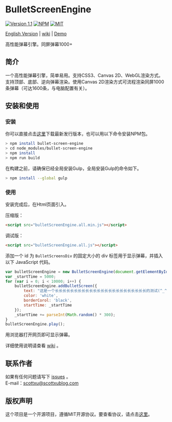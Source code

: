 # BulletScreenEngine
[![Version 1.1](https://img.shields.io/badge/version-1.1-brightgreen.svg?style=flat-square)](https://github.com/iamscottxu/BulletScreenEngine/releases/tag/v1.1)
[![NPM](https://img.shields.io/npm/v/bullet-screen-engine.svg?style=flat-square)](https://www.npmjs.com/package/bullet-screen-engine)
[![MIT](https://img.shields.io/github/license/mashape/apistatus.svg?style=flat-square)](https://github.com/iamscottxu/BulletScreenEngine/blob/master/LICENSE)

[English Version](https://github.com/iamscottxu/BulletScreenEngine/blob/master/README.en.md) |
[wiki](https://github.com/iamscottxu/BulletScreenEngine/wiki) |
[Demo](https://iamscottxu.github.io/BulletScreenEngine/demo/bulletScreenEngineDemo.html)

高性能弹幕引擎。同屏弹幕1000+

## 简介
一个高性能弹幕引擎，简单易用。支持CSS3、Canvas 2D、WebGL渲染方式。支持顶部、底部、逆向弹幕渲染。使用Canvas 2D渲染方式可流程渲染同屏1000条弹幕（可达1600条，与电脑配置有关）。

## 安装和使用
### 安装
你可以直接点击[这里](https://github.com/iamscottxu/BulletScreenEngine/releases/tag/v1.1)下载最新发行版本，也可以用以下命令安装NPM包。
```Bash
> npm install bullet-screen-engine
> cd node_modules/bullet-screen-engine
> npm install
> npm run build
```
在构建之前，请确保已经全局安装Gulp，全局安装Gulp的命令如下。
```Bash
> npm install --global gulp
```
### 使用
安装完成后，在Html页面引入。

压缩版：
```Html
<script src="bulletScreenEngine.all.min.js"></script>
```
调试版：
```Html
<script src="bulletScreenEngine.all.js"></script>
```
添加一个 id 为 `BulletScreensDiv` 的固定大小的 div 标签用于显示弹幕，并插入以下 JavaScript 代码。
```JavaScript
var bulletScreenEngine = new BulletScreenEngine(document.getElementById('BulletScreensDiv'));
var _startTime = 5000;
for (var i = 0; i < 10000; i++) {
    bulletScreenEngine.addBulletScreen({
        text: "这是一个长长长长长长长长长长长长长长长长长长长长长长长长的测试(^_^)",
        color: 'white',
        borderCorol: 'black',
        startTime: _startTime
    });
    _startTime += parseInt(Math.random() * 300);
}
bulletScreenEngine.play();
```

用浏览器打开网页即可显示弹幕。

详细使用说明请查看 [wiki](https://github.com/iamscottxu/BulletScreenEngine/wiki) 。

## 联系作者
如果有任何问题请写下 [issues](https://github.com/iamscottxu/BulletScreenEngine/issues) 。<br/>
E-mail：[scottxu@scottxublog.com](mailto:scottxu@scottxublog.com)

## 版权声明
这个项目是一个开源项目，遵循MIT开源协议。要查看协议，请点击[这里](https://github.com/iamscottxu/BulletScreenEngine/blob/master/LICENSE)。